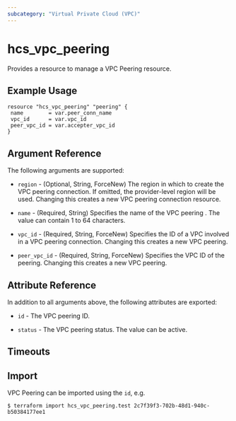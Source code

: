 ```yaml
---
subcategory: "Virtual Private Cloud (VPC)"
---
```


# hcs_vpc_peering

Provides a resource to manage a VPC Peering resource.

## Example Usage

 ```hcl
resource "hcs_vpc_peering" "peering" {
  name        = var.peer_conn_name
  vpc_id      = var.vpc_id
  peer_vpc_id = var.accepter_vpc_id
}
 ```

## Argument Reference

The following arguments are supported:

* `region` - (Optional, String, ForceNew) The region in which to create the VPC peering connection. If omitted, the
  provider-level region will be used. Changing this creates a new VPC peering connection resource.

* `name` - (Required, String) Specifies the name of the VPC peering . The value can contain 1 to 64
  characters.

* `vpc_id` - (Required, String, ForceNew) Specifies the ID of a VPC involved in a VPC peering connection. Changing this
  creates a new VPC peering.

* `peer_vpc_id` - (Required, String, ForceNew) Specifies the VPC ID of the peering. Changing this creates a new
  VPC peering.

## Attribute Reference

In addition to all arguments above, the following attributes are exported:

* `id` - The VPC peering ID.

* `status` - The VPC peering status. The value can be active.

## Timeouts

## Import

VPC Peering can be imported using the `id`, e.g.

```
$ terraform import hcs_vpc_peering.test 2c7f39f3-702b-48d1-940c-b50384177ee1
```